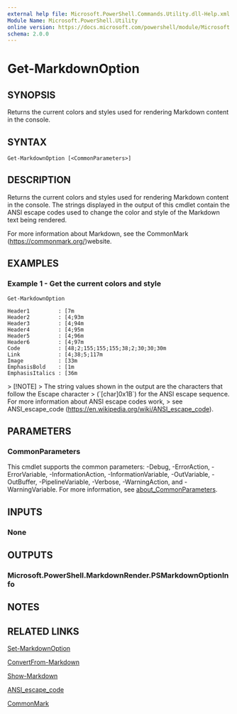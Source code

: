 ```yaml
---
external help file: Microsoft.PowerShell.Commands.Utility.dll-Help.xml
Module Name: Microsoft.PowerShell.Utility
online version: https://docs.microsoft.com/powershell/module/Microsoft.PowerShell.Utility/Get-MarkdownOption?view=powershell-7.1&WT.mc_id=ps-gethelp
schema: 2.0.0
---
```


# Get-MarkdownOption

## SYNOPSIS
Returns the current colors and styles used for rendering Markdown content in the console.

## SYNTAX

```
Get-MarkdownOption [<CommonParameters>]
```

## DESCRIPTION
Returns the current colors and styles used for rendering Markdown content in the console.
The strings displayed in the output of this cmdlet contain the ANSI escape codes used to change the color and style of the Markdown text being rendered.

For more information about Markdown, see the CommonMark (https://commonmark.org/)website.

## EXAMPLES

### Example 1 - Get the current colors and style
```
Get-MarkdownOption

Header1         : [7m
Header2         : [4;93m
Header3         : [4;94m
Header4         : [4;95m
Header5         : [4;96m
Header6         : [4;97m
Code            : [48;2;155;155;155;38;2;30;30;30m
Link            : [4;38;5;117m
Image           : [33m
EmphasisBold    : [1m
EmphasisItalics : [36m
```

\> \[!NOTE\] \> The string values shown in the output are the characters that follow the Escape character \> (\`\[char\]0x1B\`) for the ANSI escape sequence.
For more information about ANSI escape codes work, \> see ANSI_escape_code (https://en.wikipedia.org/wiki/ANSI_escape_code).

## PARAMETERS

### CommonParameters
This cmdlet supports the common parameters: -Debug, -ErrorAction, -ErrorVariable, -InformationAction, -InformationVariable, -OutVariable, -OutBuffer, -PipelineVariable, -Verbose, -WarningAction, and -WarningVariable. For more information, see [about_CommonParameters](http://go.microsoft.com/fwlink/?LinkID=113216).

## INPUTS

### None
## OUTPUTS

### Microsoft.PowerShell.MarkdownRender.PSMarkdownOptionInfo
## NOTES

## RELATED LINKS

[Set-MarkdownOption]()

[ConvertFrom-Markdown]()

[Show-Markdown]()

[ANSI_escape_code](https://en.wikipedia.org/wiki/ANSI_escape_code)

[CommonMark](https://commonmark.org/)

